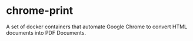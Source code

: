 # chrome-print
A set of docker containers that automate Google Chrome to convert HTML documents into PDF Documents. 
